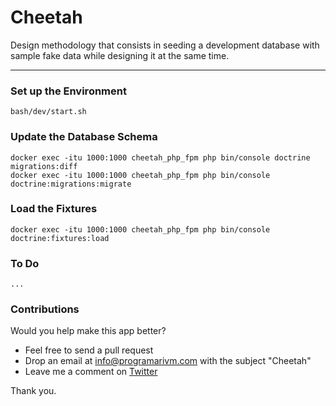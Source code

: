 # Cheetah

Design methodology that consists in seeding a development database with sample fake data while designing it at the same time.

---

### Set up the Environment

    bash/dev/start.sh

### Update the Database Schema

    docker exec -itu 1000:1000 cheetah_php_fpm php bin/console doctrine migrations:diff
    docker exec -itu 1000:1000 cheetah_php_fpm php bin/console doctrine:migrations:migrate

### Load the Fixtures

    docker exec -itu 1000:1000 cheetah_php_fpm php bin/console doctrine:fixtures:load

### To Do

    ...

### Contributions

Would you help make this app better?

- Feel free to send a pull request
- Drop an email at info@programarivm.com with the subject "Cheetah"
- Leave me a comment on [Twitter](https://twitter.com/programarivm)

Thank you.
